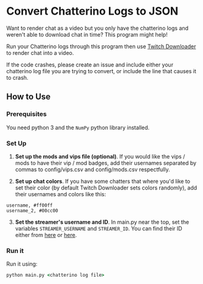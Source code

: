 # Convert Chatterino Logs to JSON

Want to render chat as a video but you only have the chatterino logs and weren't able to download chat in time? This program might help!

Run your Chatterino logs through this program then use [Twitch Downloader](https://github.com/lay295/TwitchDownloader) to render chat into a video.

If the code crashes, please create an issue and include either your chatterino log file you are trying to convert, or include the line that causes it to crash.

## How to Use

### Prerequisites

You need python 3 and the `NumPy` python library installed.

### Set Up

1. **Set up the mods and vips file (optional)**. If you would like the vips / mods to have their vip / mod badges, add their usernames separated by commas to config/vips.csv and config/mods.csv respectfully.

2. **Set up chat colors**. If you have some chatters that where you'd like to set their color (by default Twitch Downloader sets colors randomly), add their usernames and colors like this:

```csv
username, #ff00ff
username_2, #00cc00
```

3. **Set the streamer's username and ID**. In main.py near the top, set the variables `STREAMER_USERNAME` and `STREAMER_ID`. You can find their ID either from [here](https://streamscharts.com/tools/convert-username) or [here](https://www.streamweasels.com/tools/convert-twitch-username-to-user-id/).

### Run it

Run it using:

```cmd
python main.py <chatterino log file>
```
